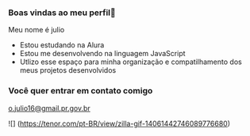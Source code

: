 ### Boas vindas ao meu perfil👋

Meu nome é julio

- Estou estudando na Alura
- Estou me desenvolvendo na linguagem JavaScript
- Utlizo esse espaço para minha organização e compatilhamento dos meus projetos desenvolvidos

### Você quer entrar em contato comigo 

o.julio16@gmail.pr.gov.br

![] (https://tenor.com/pt-BR/view/zilla-gif-14061442746089776680)
